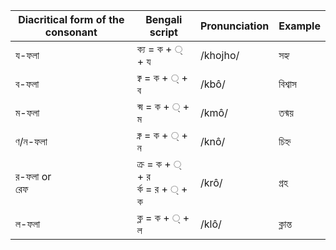 | Diacritical form of the consonant | Bengali script                     | Pronunciation | Example |
|-----------------------------------|------------------------------------|---------------|---------|
| য-ফলা                             | ক্য = ক + ্ + য                    | /khojho/      | সহ্য    |
| ব-ফলা                             | ক্ব = ক + ্ + ব                    | /kbô/          | বিশ্বাস |
| ম-ফলা                             | ক্ম = ক + ্ + ম                    | /kmô/         | তন্ময়  |
| ণ/ন-ফলা                           | ক্ন = ক + ্ + ন                    | /knô/         | চিহ্ন   |
| র-ফলা or<br>রেফ                   | ক্র = ক + ্ + র<br>র্ক = র + ্ + ক | /krô/         | গ্রহ    |
| ল-ফলা                             | ক্ল = ক + ্ + ল                    | /klô/         | ক্লান্ত |
